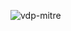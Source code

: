 ![vdp-mitre](https://github.com/vistadataproject/documents/blob/master/Submissions/mitre/src/vdp-mitre-2016-03-20.png)
